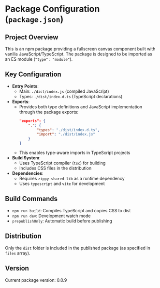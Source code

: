 # Package Configuration (`package.json`)

## Project Overview
This is an npm package providing a fullscreen canvas component built with vanilla JavaScript/TypeScript. The package is designed to be imported as an ES module (`"type": "module"`).

## Key Configuration
- **Entry Points**:
  - Main: `./dist/index.js` (compiled JavaScript)
  - Types: `./dist/index.d.ts` (TypeScript declarations)
- **Exports**:
  - Provides both type definitions and JavaScript implementation through the package exports:
    ```json
    "exports": {
        ".": {
            "types": "./dist/index.d.ts",
            "import": "./dist/index.js"
        }
    }
    ```
  - This enables type-aware imports in TypeScript projects
- **Build System**:
  - Uses TypeScript compiler (`tsc`) for building
  - Includes CSS files in the distribution
- **Dependencies**:
  - Requires `zippy-shared-lib` as a runtime dependency
  - Uses `typescript` and `vite` for development

## Build Commands
- `npm run build`: Compiles TypeScript and copies CSS to dist
- `npm run dev`: Development watch mode
- `prepublishOnly`: Automatic build before publishing

## Distribution
Only the `dist` folder is included in the published package (as specified in `files` array).

## Version
Current package version: 0.0.9